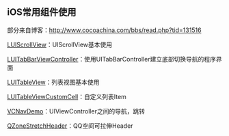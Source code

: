 ## iOS常用组件使用

部分来自博客：http://www.cocoachina.com/bbs/read.php?tid=131516

[LUIScrollView](https://github.com/HusterYP/iOS_UI_Component/blob/master/LUIScrollView/)：UIScrollView基本使用

[LUITabBarViewController](https://github.com/HusterYP/iOS_UI_Component/blob/master/LUITabBarViewController/)：使用UITabBarController建立底部切换导航的程序界面

[LUITableView](https://github.com/HusterYP/iOS_UI_Component/blob/master/LUITableView/)：列表视图基本使用

[LUITableViewCustomCell](https://github.com/HusterYP/iOS_UI_Component/blob/master/LUITableViewCustomCell/)：自定义列表Item

[VCNavDemo](https://github.com/HusterYP/iOS_UI_Component/blob/master/VCNavDemo/)：UIViewController之间的导航，跳转

[QZoneStretchHeader](https://github.com/HusterYP/iOS_UI_Component/blob/master/QZoneStretchHeader/)：QQ空间可拉伸Header

